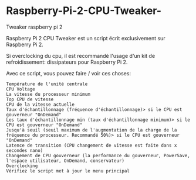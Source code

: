 # Raspberry-Pi-2-CPU-Tweaker-

Tweaker raspberry pi 2

Raspberry Pi 2 CPU Tweaker est un script écrit exclusivement sur Raspberry Pi 2.

Si overclocking du cpu, il est recommandé l'usage d'un kit de refroidissement: dissipateurs pour Raspberry Pi 2.

Avec ce script, vous pouvez faire / voir ces choses:

    Température de l'unité centrale
    CPU Voltage
    La vitesse du processeur minimum
    Top CPU de vitesse
    CPU de la vitesse actuelle
    Taux d'échantillonnage (fréquence d'échantillonnage)> si le CPU est gouverneur "OnDemand"
    Les taux d'échantillonnage min (taux d'échantillonnage minimum)> si le CPU est gouverneur "OnDemand"
    Jusqu'à seuil (seuil maximum de l'augmentation de la charge de la fréquence du processeur. Recommandé 50%)> si le CPU est gouverneur "OnDemand"
    Latence de transition (CPU changement de vitesse est faite dans x secondes nano)
    Changement de CPU gouverneur (la performance du gouverneur, PowerSave, l'espace utilisateur, OnDemand, conservateur)
    Overclocking
    Vérifiez le script met à jour le menu principal 

